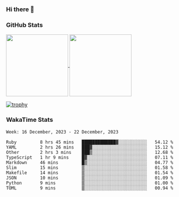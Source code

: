 ### Hi there 👋

### GitHub Stats

<a href="https://github.com/anuraghazra/github-readme-stats">
  <img align="center" height="170px" src="https://github-readme-stats.vercel.app/api/top-langs/?username=tksfjt1024&layout=compact&count_private=true&show_icons=true&show_icons=true&theme=graywhite" />
</a>
<a href="https://github.com/anuraghazra/github-readme-stats">
  <img align="center" height="170px" src="https://github-readme-stats.vercel.app/api?username=tksfjt1024&count_private=true&show_icons=true&show_icons=true&theme=graywhite" />
</a>

[![trophy](https://github-profile-trophy.vercel.app/?username=tksfjt1024)](https://github.com/ryo-ma/github-profile-trophy)

### WakaTime Stats

<!--START_SECTION:waka-->
```text
Week: 16 December, 2023 - 22 December, 2023

Ruby         8 hrs 45 mins   █████████████▓░░░░░░░░░░░   54.12 % 
YAML         2 hrs 26 mins   ███▓░░░░░░░░░░░░░░░░░░░░░   15.12 % 
Other        2 hrs 3 mins    ███▒░░░░░░░░░░░░░░░░░░░░░   12.68 % 
TypeScript   1 hr 9 mins     █▓░░░░░░░░░░░░░░░░░░░░░░░   07.11 % 
Markdown     46 mins         █▒░░░░░░░░░░░░░░░░░░░░░░░   04.77 % 
Slim         15 mins         ▒░░░░░░░░░░░░░░░░░░░░░░░░   01.58 % 
Makefile     14 mins         ▒░░░░░░░░░░░░░░░░░░░░░░░░   01.54 % 
JSON         10 mins         ▒░░░░░░░░░░░░░░░░░░░░░░░░   01.09 % 
Python       9 mins          ▒░░░░░░░░░░░░░░░░░░░░░░░░   01.00 % 
TOML         9 mins          ▒░░░░░░░░░░░░░░░░░░░░░░░░   00.94 % 
```
<!--END_SECTION:waka-->
